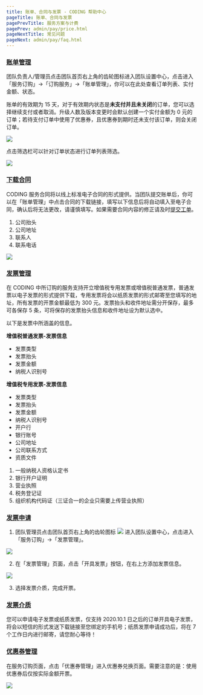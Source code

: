 ```yaml
---
title: 账单、合同与发票 - CODING 帮助中心
pageTitle: 账单、合同与发票
pagePrevTitle: 服务方案与计费
pagePrev: admin/pay/price.html
pageNextTitle: 常见问题
pageNext: admin/pay/faq.html
---
```


### [账单管理](#bill)

团队负责人/管理员点击团队首页右上角的齿轮图标进入团队设置中心，点击进入「服务订购」→「订购服务」→「账单管理」，你可以在此处查看订单列表、实付金额、状态。

账单的有效期为 15 天，对于有效期内状态是**未支付并且未关闭**的订单，您可以选择继续支付或者取消。升级人数及版本变更时会默认创建一个实付金额为 0 元的订单；若待支付订单中使用了优惠券，且优惠券到期时还未支付该订单，则会关闭订单。

![](https://help-assets.codehub.cn/enterprise/20211009141901.png)

点击筛选栏可以针对订单状态进行订单列表筛选。

![](https://help-assets.codehub.cn/enterprise/20200511162741.png)

### [下载合同](#contract)

CODING 服务合同将以线上标准电子合同的形式提供。当团队提交账单后，你可以在「账单管理」中点击合同的下载链接，填写以下信息后将自动填入至电子合同，确认后将无法更改，请谨慎填写。如果需要合同内容的修正请及时[提交工单](https://e.coding.net/signin?redirect=/workorder)。

1.  公司抬头
1.  公司地址
1.  联系人
1.  联系电话

![](https://help-assets.codehub.cn/enterprise/20211119165523.png)

### [发票管理](#manage)

在 CODING 中所订购的服务支持开立增值税专用发票或增值税普通发票，普通发票以电子发票的形式提供下载，专用发票将会以纸质发票的形式邮寄至您填写的地址，所有发票的开票金额最低为 300 元。发票抬头和收件地址需分开保存，最多可各保存 5 条，可将保存的发票抬头信息和收件地址设为默认选中。

以下是发票中所涵盖的信息。

**增值税普通发票-发票信息**

-   发票类型
-   发票抬头
-   发票金额
-   纳税人识别号

**增值税专用发票-发票信息**

-   发票类型
-   发票抬头
-   发票金额
-   纳税人识别号
-   开户行
-   银行账号
-   公司地址
-   公司联系方式
-   资质文件
1.  一般纳税人资格认定书
2.  银行开户证明
3.  营业执照
4.  税务登记证
5.  组织机构代码证（三证合一的企业只需要上传营业执照）

### [发票申请](#apply)

1.  团队管理员点击团队首页右上角的齿轮图标 <img src ="https://help-assets.codehub.cn/enterprise/20210928153255.png" style ="margin:0"> 进入团队设置中心，点击进入「服务订购」→「发票管理」。

![](https://help-assets.codehub.cn/enterprise/20210930173842.png)

2.  在「发票管理」页面，点击「开具发票」按钮，在右上方添加发票信息。

![](https://help-assets.codehub.cn/enterprise/20201230103817.png)

3.  选择发票介质，完成开票。

### [发票介质](#form)

您可以申请电子发票或纸质发票，仅支持 2020.10.1 日之后的订单开具电子发票，将会以短信的形式发送下载链接至您绑定的手机号；纸质发票申请成功后，将在 7 个工作日内进行邮寄，请您耐心等待！

### [优惠券管理](#coupon)

在服务订购页面，点击「优惠券管理」进入优惠券兑换页面。需要注意的是：使用优惠券后仅按实际金额开票。

![](https://help-assets.codehub.cn/enterprise/20191209111609.png)

